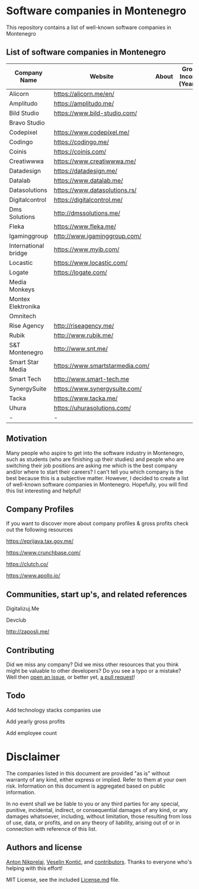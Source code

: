 # Software companies in Montenegro

This repository contains a list of well-known software companies in Montenegro

## List of software companies in Montenegro

| Company Name | Website | About | Gross Income (Yearly) | # of employees | Technology Stacks |
| --- | --- | --- | --- | --- | --- |
| Alicorn | https://alicorn.me/en/ |
| Amplitudo | https://amplitudo.me/ |
| Bild Studio | https://www.bild-studio.com/ |
| Bravo Studio |
| Codepixel | https://www.codepixel.me/ |
| Codingo | https://codingo.me/ |
| Coinis | https://coinis.com/ |
| Creatiwwwa | https://www.creatiwwwa.me/ |
| Datadesign | https://datadesign.me/ |
| Datalab | https://www.datalab.me/ |
| Datasolutions | https://www.datasolutions.rs/ |
| Digitalcontrol | https://digitalcontrol.me/ |
| Dms Solutions | http://dmssolutions.me/ |
| Fleka | https://www.fleka.me/ |
| Igaminggroup | http://www.igaminggroup.com/ |
| International bridge | https://www.myib.com/ |
| Locastic | https://www.locastic.com/ |
| Logate | https://logate.com/ |
| Media Monkeys	| 
| Montex Elektronika |
| Omnitech |
| Rise Agency | http://riseagency.me/ |
| Rubik | http://www.rubik.me/ |
| S&T Montenegro | http://www.snt.me/ |
| Smart Star Media | https://www.smartstarmedia.com/ |
| Smart Tech | http://www.smart-tech.me |
| SynergySuite | https://www.synergysuite.com/ |
| Tacka | https://www.tacka.me/ |
| Uhura | https://uhurasolutions.com/ |
| - | - |

## Motivation

Many people who aspire to get into the software industry in Montenegro, such as students (who are finishing up their studies) and people who are switching their job positions are asking me which is the best company and/or where to start their careers? I can't tell you which company is the best because this is a subjective matter. However, I decided to create a list of well-known software companies in Montenegro. Hopefully, you will find this list interesting and helpful!

## Company Profiles

If you want to discover more about company profiles & gross profits check out the following resources

https://eprijava.tax.gov.me/

https://www.crunchbase.com/

https://clutch.co/

https://www.apollo.io/

## Communities, start up's, and related references

Digitalizuj.Me

Devclub

http://zaposli.me/

## Contributing

Did we miss any company? Did we miss other resources that you think might be valuable to other developers? Do you see a typo or a mistake? Well then [open an issue](https://github.com/antonnikprelaj/software-companies-in-montenegro/issues/new), or better yet, [a pull request](https://github.com/antonnikprelaj/software-companies-in-montenegro/compare)!

## Todo

Add technology stacks companies use

Add yearly gross profits

Add employee count

# Disclaimer

The companies listed in this document are provided "as is" without warranty of any kind, either express or implied. Refer to them at your own risk. Information on this document is aggregated based on public information.

In no event shall we be liable to you or any third parties for any special, punitive, incidental, indirect, or consequential damages of any kind, or any damages whatsoever, including, without limitation, those resulting from loss of use, data, or profits, and on any theory of liability, arising out of or in connection with reference of this list.

## Authors and license

[Anton Nikprelaj](https://antonnikprelaj.com/), [Veselin Kontić](https://github.com/Konta1404), and [contributors](https://github.com/antonnikprelaj/software-companies-in-montenegro/graphs/contributors). Thanks to everyone who's helping with this effort!

MIT License, see the included [License.md](LICENSE) file.
